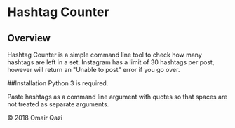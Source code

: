 # Hashtag Counter

## Overview
Hashtag Counter is a simple command line tool to check how many hashtags are left in a set. Instagram has a limit of 30 hashtags per post, however will return an "Unable to post" error if you go over.

##Installation
Python 3 is required. 

Paste hashtags as a command line argument with quotes so that spaces are not treated as separate arguments. 

© 2018 Omair Qazi



